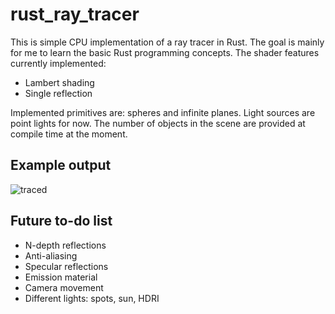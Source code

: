# rust_ray_tracer

This is simple CPU implementation of a ray tracer in Rust. The goal is mainly for me to learn the basic Rust programming concepts.
The shader features currently implemented:

* Lambert shading
* Single reflection

Implemented primitives are: spheres and infinite planes. Light sources are point lights for now.
The number of objects in the scene are provided at compile time at the moment.

## Example output

![traced](https://user-images.githubusercontent.com/27952562/117550379-4fe90980-b040-11eb-9084-549f87beebc2.png)

## Future to-do list

* N-depth reflections
* Anti-aliasing
* Specular reflections
* Emission material
* Camera movement
* Different lights: spots, sun, HDRI

